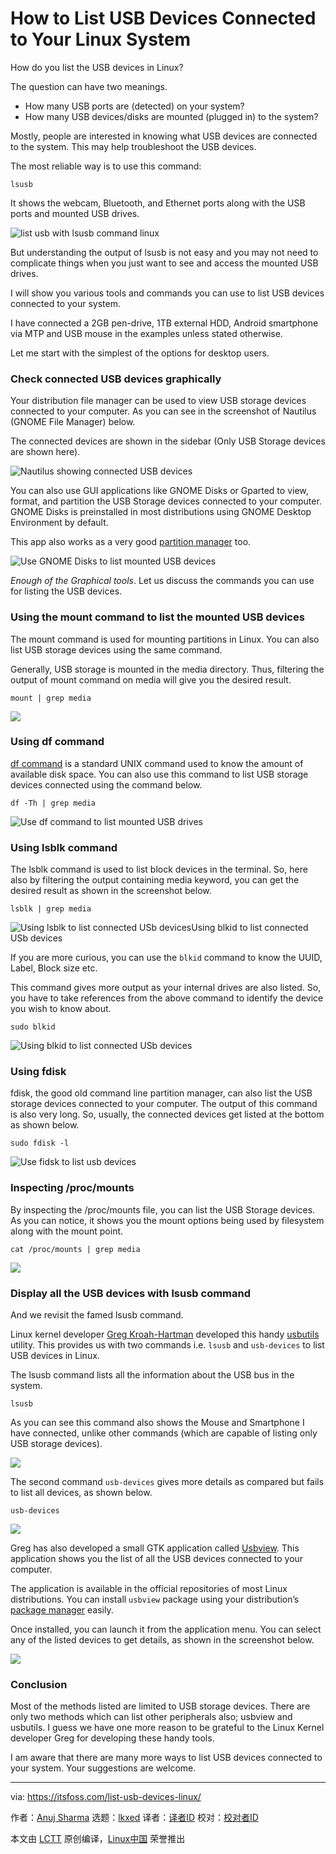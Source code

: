 [#]: subject: "How to List USB Devices Connected to Your Linux System"
[#]: via: "https://itsfoss.com/list-usb-devices-linux/"
[#]: author: "Anuj Sharma https://itsfoss.com/author/anuj/"
[#]: collector: "lkxed"
[#]: translator: "geekpi"
[#]: reviewer: " "
[#]: publisher: " "
[#]: url: " "

How to List USB Devices Connected to Your Linux System
======
How do you list the USB devices in Linux?

The question can have two meanings.

* How many USB ports are (detected) on your system?
* How many USB devices/disks are mounted (plugged in) to the system?

Mostly, people are interested in knowing what USB devices are connected to the system. This may help troubleshoot the USB devices.

The most reliable way is to use this command:

```
lsusb
```

It shows the webcam, Bluetooth, and Ethernet ports along with the USB ports and mounted USB drives.

![list usb with lsusb command linux][1]

But understanding the output of lsusb is not easy and you may not need to complicate things when you just want to see and access the mounted USB drives.

I will show you various tools and commands you can use to list USB devices connected to your system.

I have connected a 2GB pen-drive, 1TB external HDD, Android smartphone via MTP and USB mouse in the examples unless stated otherwise.

Let me start with the simplest of the options for desktop users.

### Check connected USB devices graphically

Your distribution file manager can be used to view USB storage devices connected to your computer. As you can see in the screenshot of Nautilus (GNOME File Manager) below.

The connected devices are shown in the sidebar (Only USB Storage devices are shown here).

![Nautilus showing connected USB devices][2]

You can also use GUI applications like GNOME Disks or Gparted to view, format, and partition the USB Storage devices connected to your computer. GNOME Disks is preinstalled in most distributions using GNOME Desktop Environment by default.

This app also works as a very good [partition manager][3] too.

![Use GNOME Disks to list mounted USB devices][4]

*Enough of the Graphical tools*. Let us discuss the commands you can use for listing the USB devices.

### Using the mount command to list the mounted USB devices

The mount command is used for mounting partitions in Linux. You can also list USB storage devices using the same command.

Generally, USB storage is mounted in the media directory. Thus, filtering the output of mount command on media will give you the desired result.

```
mount | grep media
```

![][5]

### Using df command

[df command][6] is a standard UNIX command used to know the amount of available disk space. You can also use this command to list USB storage devices connected using the command below.

```
df -Th | grep media
```

![Use df command to list mounted USB drives][7]

### Using lsblk command

The lsblk command is used to list block devices in the terminal. So, here also by filtering the output containing media keyword, you can get the desired result as shown in the screenshot below.

```
lsblk | grep media
```

![Using lsblk to list connected USb devicesUsing blkid to list connected USb devices][8]

If you are more curious, you can use the `blkid` command to know the UUID, Label, Block size etc.

This command gives more output as your internal drives are also listed. So, you have to take references from the above command to identify the device you wish to know about.

```
sudo blkid
```

![Using blkid to list connected USb devices][9]

### Using fdisk

fdisk, the good old command line partition manager, can also list the USB storage devices connected to your computer. The output of this command is also very long. So, usually, the connected devices get listed at the bottom as shown below.

```
sudo fdisk -l
```

![Use fidsk to list usb devices][10]

### Inspecting /proc/mounts

By inspecting the /proc/mounts file, you can list the USB Storage devices. As you can notice, it shows you the mount options being used by filesystem along with the mount point.

```
cat /proc/mounts | grep media
```

![][11]

### Display all the USB devices with lsusb command

And we revisit the famed lsusb command.

Linux kernel developer [Greg Kroah-Hartman][12] developed this handy [usbutils][13] utility. This provides us with two commands i.e. `lsusb` and `usb-devices` to list USB devices in Linux.

The lsusb command lists all the information about the USB bus in the system.

```
lsusb
```

As you can see this command also shows the Mouse and Smartphone I have connected, unlike other commands (which are capable of listing only USB storage devices).

![][14]

The second command `usb-devices` gives more details as compared but fails to list all devices, as shown below.

```
usb-devices
```

![][15]

Greg has also developed a small GTK application called [Usbview][16]. This application shows you the list of all the USB devices connected to your computer.

The application is available in the official repositories of most Linux distributions. You can install `usbview` package using your distribution’s [package manager][17] easily.

Once installed, you can launch it from the application menu. You can select any of the listed devices to get details, as shown in the screenshot below.

![][18]

### Conclusion

Most of the methods listed are limited to USB storage devices. There are only two methods which can list other peripherals also; usbview and usbutils. I guess we have one more reason to be grateful to the Linux Kernel developer Greg for developing these handy tools.

I am aware that there are many more ways to list USB devices connected to your system. Your suggestions are welcome.

--------------------------------------------------------------------------------

via: https://itsfoss.com/list-usb-devices-linux/

作者：[Anuj Sharma][a]
选题：[lkxed][b]
译者：[译者ID](https://github.com/译者ID)
校对：[校对者ID](https://github.com/校对者ID)

本文由 [LCTT](https://github.com/LCTT/TranslateProject) 原创编译，[Linux中国](https://linux.cn/) 荣誉推出

[a]: https://itsfoss.com/author/anuj/
[b]: https://github.com/lkxed
[1]: https://itsfoss.com/wp-content/uploads/2022/08/list-usb-with-lsusb-command-linux.png
[2]: https://itsfoss.com/wp-content/uploads/2022/08/nautilus-usb.png
[3]: https://itsfoss.com/partition-managers-linux/
[4]: https://itsfoss.com/wp-content/uploads/2022/08/gnome-disks-usb.png
[5]: https://itsfoss.com/wp-content/uploads/2022/08/mount-cmd-usb.png
[6]: https://linuxhandbook.com/df-command/
[7]: https://itsfoss.com/wp-content/uploads/2022/08/df-cmd-usb.png
[8]: https://itsfoss.com/wp-content/uploads/2022/08/blkid-cmd-usb.png
[9]: https://itsfoss.com/wp-content/uploads/2022/08/blkid-cmd-usb.png
[10]: https://itsfoss.com/wp-content/uploads/2022/08/fdisk-cmd-usb.png
[11]: https://itsfoss.com/wp-content/uploads/2022/08/proc-dir-usb.png
[12]: https://en.wikipedia.org/wiki/Greg_Kroah-Hartman
[13]: https://github.com/gregkh/usbutils
[14]: https://itsfoss.com/wp-content/uploads/2022/08/lsusb-cmd.png
[15]: https://itsfoss.com/wp-content/uploads/2022/08/usb-devices-cmd.png
[16]: https://github.com/gregkh/usbview
[17]: https://itsfoss.com/package-manager/
[18]: https://itsfoss.com/wp-content/uploads/2022/08/usbview.png
